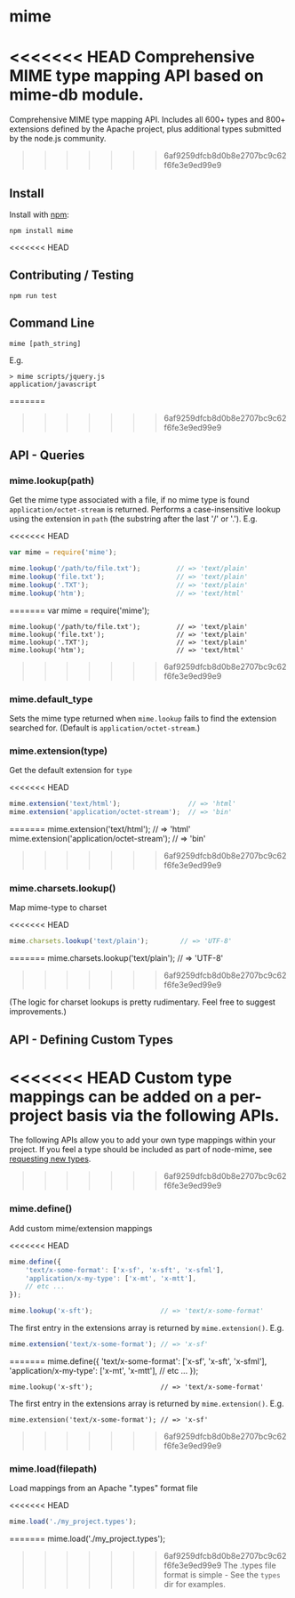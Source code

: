# mime

<<<<<<< HEAD
Comprehensive MIME type mapping API based on mime-db module.
=======
Comprehensive MIME type mapping API. Includes all 600+ types and 800+ extensions defined by the Apache project, plus additional types submitted by the node.js community.
>>>>>>> 6af9259dfcb8d0b8e2707bc9c62f6fe3e9ed99e9

## Install

Install with [npm](http://github.com/isaacs/npm):

    npm install mime

<<<<<<< HEAD
## Contributing / Testing

    npm run test

## Command Line

    mime [path_string]

E.g.

    > mime scripts/jquery.js
    application/javascript

=======
>>>>>>> 6af9259dfcb8d0b8e2707bc9c62f6fe3e9ed99e9
## API - Queries

### mime.lookup(path)
Get the mime type associated with a file, if no mime type is found `application/octet-stream` is returned. Performs a case-insensitive lookup using the extension in `path` (the substring after the last '/' or '.').  E.g.

<<<<<<< HEAD
```js
var mime = require('mime');

mime.lookup('/path/to/file.txt');         // => 'text/plain'
mime.lookup('file.txt');                  // => 'text/plain'
mime.lookup('.TXT');                      // => 'text/plain'
mime.lookup('htm');                       // => 'text/html'
```
=======
    var mime = require('mime');

    mime.lookup('/path/to/file.txt');         // => 'text/plain'
    mime.lookup('file.txt');                  // => 'text/plain'
    mime.lookup('.TXT');                      // => 'text/plain'
    mime.lookup('htm');                       // => 'text/html'
>>>>>>> 6af9259dfcb8d0b8e2707bc9c62f6fe3e9ed99e9

### mime.default_type
Sets the mime type returned when `mime.lookup` fails to find the extension searched for. (Default is `application/octet-stream`.)

### mime.extension(type)
Get the default extension for `type`

<<<<<<< HEAD
```js
mime.extension('text/html');                 // => 'html'
mime.extension('application/octet-stream');  // => 'bin'
```
=======
    mime.extension('text/html');                 // => 'html'
    mime.extension('application/octet-stream');  // => 'bin'
>>>>>>> 6af9259dfcb8d0b8e2707bc9c62f6fe3e9ed99e9

### mime.charsets.lookup()

Map mime-type to charset

<<<<<<< HEAD
```js
mime.charsets.lookup('text/plain');        // => 'UTF-8'
```
=======
    mime.charsets.lookup('text/plain');        // => 'UTF-8'
>>>>>>> 6af9259dfcb8d0b8e2707bc9c62f6fe3e9ed99e9

(The logic for charset lookups is pretty rudimentary.  Feel free to suggest improvements.)

## API - Defining Custom Types

<<<<<<< HEAD
Custom type mappings can be added on a per-project basis via the following APIs.
=======
The following APIs allow you to add your own type mappings within your project.  If you feel a type should be included as part of node-mime, see [requesting new types](https://github.com/broofa/node-mime/wiki/Requesting-New-Types).
>>>>>>> 6af9259dfcb8d0b8e2707bc9c62f6fe3e9ed99e9

### mime.define()

Add custom mime/extension mappings

<<<<<<< HEAD
```js
mime.define({
    'text/x-some-format': ['x-sf', 'x-sft', 'x-sfml'],
    'application/x-my-type': ['x-mt', 'x-mtt'],
    // etc ...
});

mime.lookup('x-sft');                 // => 'text/x-some-format'
```

The first entry in the extensions array is returned by `mime.extension()`. E.g.

```js
mime.extension('text/x-some-format'); // => 'x-sf'
```
=======
    mime.define({
        'text/x-some-format': ['x-sf', 'x-sft', 'x-sfml'],
        'application/x-my-type': ['x-mt', 'x-mtt'],
        // etc ...
    });

    mime.lookup('x-sft');                 // => 'text/x-some-format'

The first entry in the extensions array is returned by `mime.extension()`. E.g.

    mime.extension('text/x-some-format'); // => 'x-sf'
>>>>>>> 6af9259dfcb8d0b8e2707bc9c62f6fe3e9ed99e9

### mime.load(filepath)

Load mappings from an Apache ".types" format file

<<<<<<< HEAD
```js
mime.load('./my_project.types');
```
=======
    mime.load('./my_project.types');

>>>>>>> 6af9259dfcb8d0b8e2707bc9c62f6fe3e9ed99e9
The .types file format is simple -  See the `types` dir for examples.
